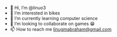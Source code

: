 - 👋 Hi, I’m @linuo3
- 👀 I’m interested in bikes 
- 🌱 I’m currently learning computer science 
- 💞️ I’m looking to collaborate on games 😁
- 📫 How to reach me linugmabraham@gmail.com

<!---
linuo3/linuo3 is a ✨ special ✨ repository because its `README.md` (this file) appears on your GitHub profile.
You can click the Preview link to take a look at your changes.
--->
